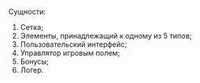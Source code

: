 Сущности:

1) Сетка;
2) Элементы, принадлежащий к одному из 5 типов;
3) Пользовательский интерфейс;
4) Управлятор игровым полем;
5) Бонусы;
6) Логер.
